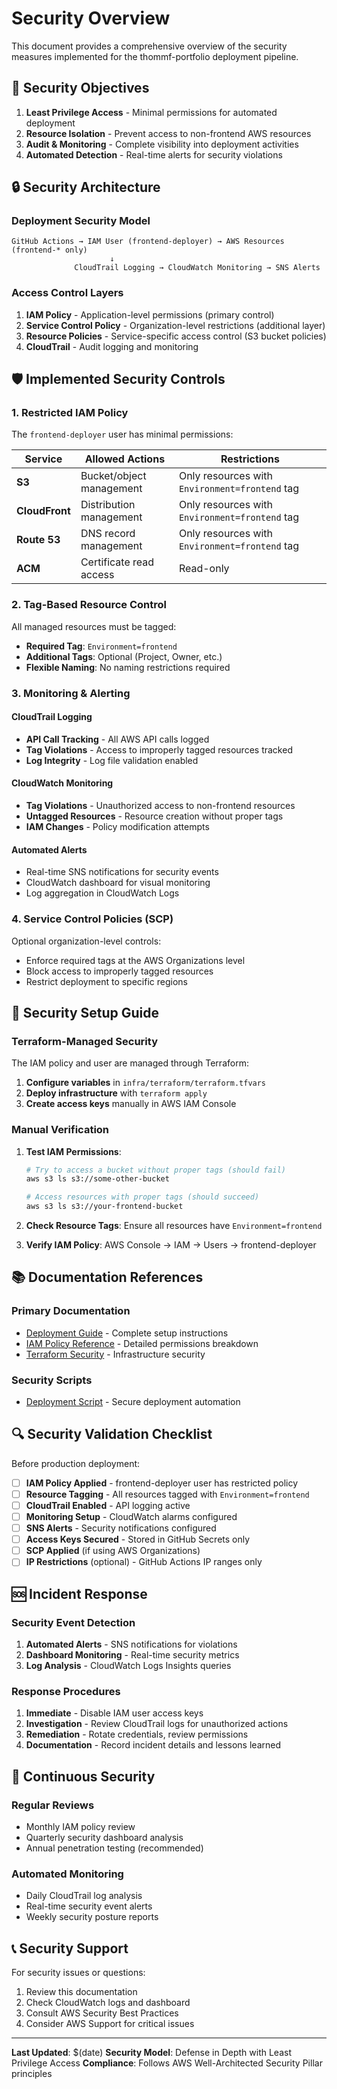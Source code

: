 # Security Overview

This document provides a comprehensive overview of the security measures implemented for the thommf-portfolio deployment pipeline.

## 🎯 Security Objectives

1. **Least Privilege Access** - Minimal permissions for automated deployment
2. **Resource Isolation** - Prevent access to non-frontend AWS resources
3. **Audit & Monitoring** - Complete visibility into deployment activities
4. **Automated Detection** - Real-time alerts for security violations

## 🔒 Security Architecture

### Deployment Security Model

```
GitHub Actions → IAM User (frontend-deployer) → AWS Resources (frontend-* only)
                      ↓
              CloudTrail Logging → CloudWatch Monitoring → SNS Alerts
```

### Access Control Layers

1. **IAM Policy** - Application-level permissions (primary control)
2. **Service Control Policy** - Organization-level restrictions (additional layer)
3. **Resource Policies** - Service-specific access control (S3 bucket policies)
4. **CloudTrail** - Audit logging and monitoring

## 🛡️ Implemented Security Controls

### 1. Restricted IAM Policy

The `frontend-deployer` user has minimal permissions:

| Service | Allowed Actions | Restrictions |
|---------|----------------|--------------|
| **S3** | Bucket/object management | Only resources with `Environment=frontend` tag |
| **CloudFront** | Distribution management | Only resources with `Environment=frontend` tag |
| **Route 53** | DNS record management | Only resources with `Environment=frontend` tag |
| **ACM** | Certificate read access | Read-only |

### 2. Tag-Based Resource Control

All managed resources must be tagged:
- **Required Tag**: `Environment=frontend`
- **Additional Tags**: Optional (Project, Owner, etc.)
- **Flexible Naming**: No naming restrictions required

### 3. Monitoring & Alerting

#### CloudTrail Logging
- **API Call Tracking** - All AWS API calls logged
- **Tag Violations** - Access to improperly tagged resources tracked
- **Log Integrity** - Log file validation enabled

#### CloudWatch Monitoring
- **Tag Violations** - Unauthorized access to non-frontend resources
- **Untagged Resources** - Resource creation without proper tags
- **IAM Changes** - Policy modification attempts

#### Automated Alerts
- Real-time SNS notifications for security events
- CloudWatch dashboard for visual monitoring
- Log aggregation in CloudWatch Logs

### 4. Service Control Policies (SCP)

Optional organization-level controls:
- Enforce required tags at the AWS Organizations level
- Block access to improperly tagged resources
- Restrict deployment to specific regions

## 🚀 Security Setup Guide

### Terraform-Managed Security

The IAM policy and user are managed through Terraform:

1. **Configure variables** in `infra/terraform/terraform.tfvars`
2. **Deploy infrastructure** with `terraform apply`  
3. **Create access keys** manually in AWS IAM Console

### Manual Verification

1. **Test IAM Permissions**:
   ```bash
   # Try to access a bucket without proper tags (should fail)
   aws s3 ls s3://some-other-bucket
   
   # Access resources with proper tags (should succeed)
   aws s3 ls s3://your-frontend-bucket
   ```

2. **Check Resource Tags**: Ensure all resources have `Environment=frontend`
3. **Verify IAM Policy**: AWS Console → IAM → Users → frontend-deployer

## 📚 Documentation References

### Primary Documentation
- [Deployment Guide](/.github/DEPLOYMENT.md) - Complete setup instructions
- [IAM Policy Reference](/infra/IAM-POLICY.md) - Detailed permissions breakdown
- [Terraform Security](/infra/terraform/README.md) - Infrastructure security

### Security Scripts
- [Deployment Script](/infra/deploy.sh) - Secure deployment automation

## 🔍 Security Validation Checklist

Before production deployment:

- [ ] **IAM Policy Applied** - frontend-deployer user has restricted policy
- [ ] **Resource Tagging** - All resources tagged with `Environment=frontend`
- [ ] **CloudTrail Enabled** - API logging active
- [ ] **Monitoring Setup** - CloudWatch alarms configured
- [ ] **SNS Alerts** - Security notifications configured
- [ ] **Access Keys Secured** - Stored in GitHub Secrets only
- [ ] **SCP Applied** (if using AWS Organizations)
- [ ] **IP Restrictions** (optional) - GitHub Actions IP ranges only

## 🆘 Incident Response

### Security Event Detection

1. **Automated Alerts** - SNS notifications for violations
2. **Dashboard Monitoring** - Real-time security metrics
3. **Log Analysis** - CloudWatch Logs Insights queries

### Response Procedures

1. **Immediate** - Disable IAM user access keys
2. **Investigation** - Review CloudTrail logs for unauthorized actions
3. **Remediation** - Rotate credentials, review permissions
4. **Documentation** - Record incident details and lessons learned

## 🔄 Continuous Security

### Regular Reviews
- Monthly IAM policy review
- Quarterly security dashboard analysis
- Annual penetration testing (recommended)

### Automated Monitoring
- Daily CloudTrail log analysis
- Real-time security event alerts
- Weekly security posture reports

## 📞 Security Support

For security issues or questions:
1. Review this documentation
2. Check CloudWatch logs and dashboard
3. Consult AWS Security Best Practices
4. Consider AWS Support for critical issues

---

**Last Updated**: $(date)
**Security Model**: Defense in Depth with Least Privilege Access
**Compliance**: Follows AWS Well-Architected Security Pillar principles
